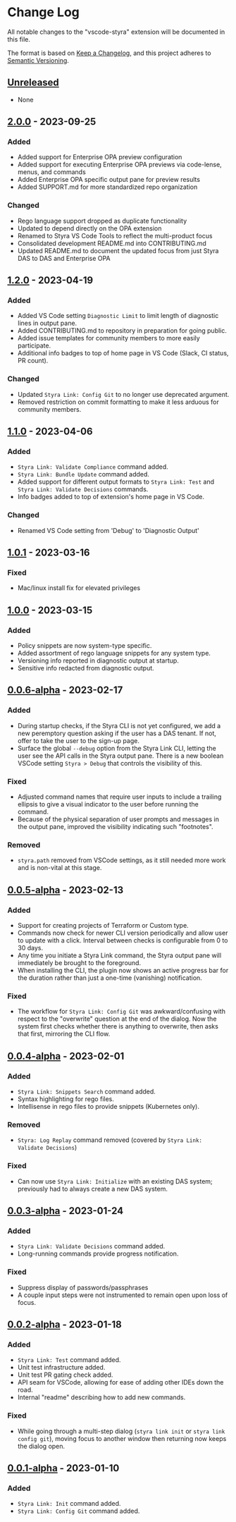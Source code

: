 # Change Log

All notable changes to the "vscode-styra" extension will be documented in this file.

The format is based on [Keep a Changelog](https://keepachangelog.com/en/1.0.0/),
and this project adheres to [Semantic Versioning](https://semver.org/spec/v2.0.0.html).

<!-- markdownlint-disable MD024 -->

## [Unreleased]

- None

## [2.0.0] - 2023-09-25

### Added

- Added support for Enterprise OPA preview configuration
- Added support for executing Enterprise OPA previews via code-lense, menus, and commands
- Added Enterprise OPA specific output pane for preview results 
- Added SUPPORT.md for more standardized repo organization

### Changed

- Rego language support dropped as duplicate functionality
- Updated to depend directly on the OPA extension
- Renamed to Styra VS Code Tools to reflect the multi-product focus
- Consolidated development README.md into CONTRIBUTING.md
- Updated README.md to document the updated focus from just Styra DAS to DAS and Enterprise OPA

## [1.2.0] - 2023-04-19

### Added

- Added VS Code setting `Diagnostic Limit` to limit length of diagnostic lines in output pane.
- Added CONTRIBUTING.md to repository in preparation for going public.
- Added issue templates for community members to more easily participate.
- Additional info badges to top of home page in VS Code (Slack, CI status, PR count).

### Changed

- Updated `Styra Link: Config Git` to no longer use deprecated argument.
- Removed restriction on commit formatting to make it less arduous for community members.

## [1.1.0] - 2023-04-06

### Added

- `Styra Link: Validate Compliance` command added.
- `Styra Link: Bundle Update` command added.
- Added support for different output formats to `Styra Link: Test` and `Styra Link: Validate Decisions` commands.
- Info badges added to top of extension's home page in VS Code.

### Changed

- Renamed VS Code setting from 'Debug' to 'Diagnostic Output'

## [1.0.1] - 2023-03-16

### Fixed

- Mac/linux install fix for elevated privileges

## [1.0.0] - 2023-03-15

### Added

- Policy snippets are now system-type specific.
- Added assortment of rego language snippets for any system type.
- Versioning info reported in diagnostic output at startup.
- Sensitive info redacted from diagnostic output.

## [0.0.6-alpha] - 2023-02-17

### Added

- During startup checks, if the Styra CLI is not yet configured, we add a new peremptory question asking if the user has a DAS tenant. If not, offer to take the user to the sign-up page.
- Surface the global `--debug` option from the Styra Link CLI, letting the user see the API calls in the Styra output pane. There is a new boolean VSCode setting `Styra > Debug` that controls the visibility of this.

### Fixed

- Adjusted command names that require user inputs to include a trailing ellipsis to give a visual indicator to the user before running the command.
- Because of the physical separation of user prompts and messages in the output pane, improved the visibility indicating such "footnotes".

### Removed

- `styra.path` removed from VSCode settings, as it still needed more work and is non-vital at this stage.

## [0.0.5-alpha] - 2023-02-13

### Added

- Support for creating projects of Terraform or Custom type.
- Commands now check for newer CLI version periodically and allow user to update with a click. Interval between checks is configurable from 0 to 30 days.
- Any time you initiate a Styra Link command, the Styra output pane will immediately be brought to the foreground.
- When installing the CLI, the plugin now shows an active progress bar for the duration rather than just a one-time (vanishing) notification.

### Fixed

- The workflow for `Styra Link: Config Git` was awkward/confusing with respect to the "overwrite" question at the end of the dialog. Now the system first checks
whether there is anything to overwrite, then asks that first, mirroring the CLI flow.

## [0.0.4-alpha] - 2023-02-01

### Added

- `Styra Link: Snippets Search` command added.
- Syntax highlighting for rego files.
- Intellisense in rego files to provide snippets (Kubernetes only).

### Removed

- `Styra: Log Replay` command removed (covered by `Styra Link: Validate Decisions`)

### Fixed

- Can now use `Styra Link: Initialize` with an existing DAS system; previously had to always create a new DAS system.

## [0.0.3-alpha] - 2023-01-24

### Added

- `Styra Link: Validate Decisions` command added.
- Long-running commands provide progress notification.

### Fixed

- Suppress display of passwords/passphrases
- A couple input steps were not instrumented to remain open upon loss of focus.

## [0.0.2-alpha] - 2023-01-18

### Added

- `Styra Link: Test` command added.
- Unit test infrastructure added.
- Unit test PR gating check added.
- API seam for VSCode, allowing for ease of adding other IDEs down the road.
- Internal "readme" describing how to add new commands.

### Fixed

- While going through a multi-step dialog (`styra link init` or `styra link config git`), moving focus to another window then returning now keeps the dialog open.

## [0.0.1-alpha] - 2023-01-10

### Added

- `Styra Link: Init` command added.
- `Styra Link: Config Git` command added.

<!-- Be sure to add an entry here for each release! -->
[unreleased]: https://github.com/StyraInc/vscode-styra/compare/v2.0.0...HEAD
[2.0.0]: https://github.com/StyraInc/vscode-styra/compare/v1.2.0...2.0.0
[1.2.0]: https://github.com/StyraInc/vscode-styra/compare/v1.1.0...v1.2.0
[1.1.0]: https://github.com/StyraInc/vscode-styra/compare/v1.0.1...v1.1.0
[1.0.1]: https://github.com/StyraInc/vscode-styra/compare/v1.0.0...v1.0.1
[1.0.0]: https://github.com/StyraInc/vscode-styra/compare/v0.0.6-alpha...v1.0.0
[0.0.6-alpha]: https://github.com/StyraInc/vscode-styra/compare/v0.0.5-alpha...v0.0.6-alpha
[0.0.5-alpha]: https://github.com/StyraInc/vscode-styra/compare/v0.0.4-alpha...v0.0.5-alpha
[0.0.4-alpha]: https://github.com/StyraInc/vscode-styra/compare/v0.0.3-alpha...v0.0.4-alpha
[0.0.3-alpha]: https://github.com/StyraInc/vscode-styra/compare/v0.0.2-alpha...v0.0.3-alpha
[0.0.2-alpha]: https://github.com/StyraInc/vscode-styra/compare/v0.0.1-alpha...v0.0.2-alpha
[0.0.1-alpha]: https://github.com/StyraInc/vscode-styra/releases/tag/v0.0.1-alpha
